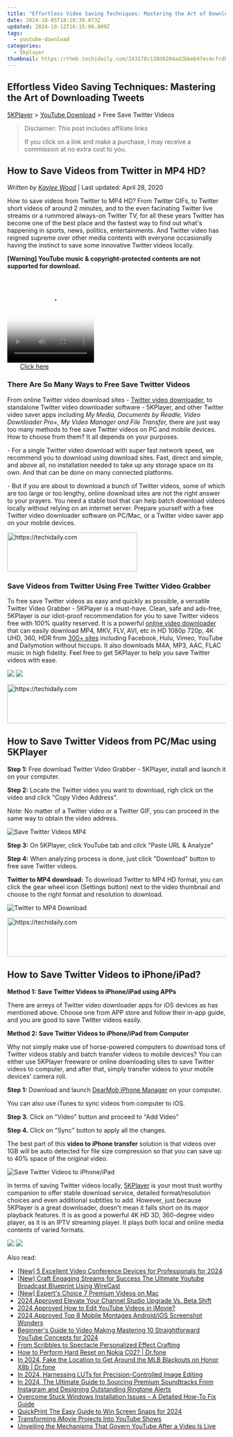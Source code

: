 ```yaml
---
title: "Effortless Video Saving Techniques: Mastering the Art of Downloading Tweets"
date: 2024-10-05T18:10:39.073Z
updated: 2024-10-12T16:15:06.809Z
tags:
  - youtube-download
categories:
  - 5kplayer
thumbnail: https://thmb.techidaily.com/243178c138d6204ad2bbeb47ec4cfcdba020958c11cab04cb22d5f5327eef01b.jpg
---
```


## Effortless Video Saving Techniques: Mastering the Art of Downloading Tweets

[5KPlayer](https://tools.techidaily.com/5kplayer/products/) \> [YouTube Download](https://tools.techidaily.com/5kplayer/youtube-download/) \> Free Save Twitter Videos

>  Disclaimer: This post includes affiliate links
>
>  If you click on a link and make a purchase, I may receive a commission at no extra cost to you.
>

## How to Save Videos from Twitter in MP4 HD?

 _Written by [Kaylee Wood](https://www.quora.com/profile/Amanda-Hu-21)_ | Last updated: April 28, 2020 

How to save videos from Twitter to MP4 HD? From Twitter GIFs, to Twitter short videos of around 2 minutes, and to the even facinating Twitter live streams or a rummored always-on Twitter TV, for all these years Twitter has become one of the best place and the fastest way to find out what's happening in sports, news, politics, entertainments. And Twitter video has reigned supreme over other media contents with everyone occasionally having the instinct to save some innovative Twitter videos locally. 

**\[Warning\] YouTube music & copyright-protected contents are not supported for download.**

<!-- affiliate ads begin -->
<span id="1743243">
					<video width="200" height="200" style="cursor:pointer"
           poster="//a.impactradius-go.com/display-clicktoplayimage/1743243.png"
           onclick="if(!this.playClicked){this.play();this.setAttribute('controls',true);this.playClicked=true;}">
	   <source src="//a.impactradius-go.com/display-ad/19272-1743243">
	   <img src="//a.impactradius-go.com/display-clicktoplayimage/1743243.png" style="border: none; height: 100%; width: 100%; object-fit: contain">
	</video>
	<div style="width:125px;text-align:center"><a href="javascript:window.open(decodeURIComponent('https%3A%2F%2Faligracehair.sjv.io%2Fc%2F5597632%2F1743243%2F19272'), '_blank');void(0);">Click here</a></div>
</span>
<img height="0" width="0" src="https://imp.pxf.io/i/5597632/1743243/19272" style="position:absolute;visibility:hidden;" border="0" />
<!-- affiliate ads end -->

### There Are So Many Ways to Free Save Twitter Videos

From online Twitter video download sites - [Twitter video downloader](http://twittervideodownloader.com/), to standalone Twitter video downloader software - 5KPlayer, and other Twitter video saver apps including _My Media, Documents by Readle, Video Downloader Pro+, My Video Manager and File Transfer,_ there are just way too many methods to free save Twitter videos on PC and mobile devices. How to choose from them? It all depends on your purposes.

 \- For a single Twitter video download with super fast network speed, we recommend you to download using download sites. Fast, direct and simple, and above all, no installation needed to take up any storage space on its own. And that can be done on many connected platforms.

\- But if you are about to download a bunch of Twitter videos, some of which are too large or too lengthy, online download sites are not the right answer to your prayers. You need a stable tool that can help batch download videos locally without relying on an internet server. Prepare yourself with a free Twitter video downloader software on PC/Mac, or a Twitter video saver app on your mobile devices. 

<!-- affiliate ads begin -->
<a href="https://aligracehair.sjv.io/c/5597632/1934288/19272" target="_top" id="1934288">
  <img src="//a.impactradius-go.com/display-ad/19272-1934288" border="0" alt="https://techidaily.com" width="300" height="90"/>
</a>
<img height="0" width="0" src="https://aligracehair.sjv.io/i/5597632/1934288/19272" style="position:absolute;visibility:hidden;" border="0" />
<!-- affiliate ads end -->

### Save Videos from Twitter Using Free Twitter Video Grabber

To free save Twitter videos as easy and quickly as possible, a versatile Twitter Video Grabber - 5KPlayer is a must-have. Clean, safe and ads-free, 5KPlayer is our idiot-proof recommendation for you to save Twitter videos free with 100% quality reserved. It is a powerful [online video downloader](https://tools.techidaily.com/5kplayer/youtube-download/) that can easily download MP4, MKV, FLV, AVI, etc in HD 1080p 720p, 4K UHD, 360, HDR from [300+ sites](https://tools.techidaily.com/5kplayer/youtube-download/) including Facebook, Hulu, Vimeo, YouTube and Dailymotion without hiccups. It also downloads M4A, MP3, AAC, FLAC music in high fidelity. Feel free to get 5KPlayer to help you save Twitter videos with ease.

[![](https://www.5kplayer.com/youtube-download/../button/freedownwhitewin.png)](https://tools.techidaily.com/5kplayer/products/) [![](https://www.5kplayer.com/youtube-download/../button/freedownbackmac.png)](https://tools.techidaily.com/5kplayer/products/) 

<!-- affiliate ads begin -->
<a href="https://appsumo.8odi.net/c/5597632/2130886/7443" target="_top" id="2130886">
  <img src="//a.impactradius-go.com/display-ad/7443-2130886" border="0" alt="https://techidaily.com" width="728" height="90"/>
</a>
<img height="0" width="0" src="https://appsumo.8odi.net/i/5597632/2130886/7443" style="position:absolute;visibility:hidden;" border="0" />
<!-- affiliate ads end -->

## How to Save Twitter Videos from PC/Mac using 5KPlayer

**Step 1:** Free download Twitter Video Grabber - 5KPlayer, install and launch it on your computer.

**Step 2:** Locate the Twitter video you want to download, righ click on the video and click "Copy Video Address".

Note: No matter of a Twitter video or a Twitter GIF, you can proceed in the same way to obtain the video address.

![Save Twitter Videos MP4](https://www.5kplayer.com/youtube-download/img/5kplayer-trl-032601.jpg) 

**Step 3:** On 5KPlayer, click YouTube tab and cilck "Paste URL & Analyze" 

**Step 4:** When analyzing process is done, just click "Download" button to free save Twitter videos.

**Twitter to MP4 download:**  To download Twitter to MP4 HD format, you can click the gear wheel icon (Settings button) next to the video thumbnail and choose to the right format and resolution to download. 

![Twitter to MP4 Download](https://www.5kplayer.com/youtube-download/img/save-twitter-video.jpg) 

<!-- affiliate ads begin -->
<a href="https://ephamedtechinc.pxf.io/c/5597632/2137216/26400" target="_top" id="2137216">
  <img src="//a.impactradius-go.com/display-ad/26400-2137216" border="0" alt="https://techidaily.com" width="728" height="90"/>
</a>
<img height="0" width="0" src="https://ephamedtechinc.pxf.io/i/5597632/2137216/26400" style="position:absolute;visibility:hidden;" border="0" />
<!-- affiliate ads end -->

## How to Save Twitter Videos to iPhone/iPad?

**Method 1: Save Twitter Videos to iPhone/iPad using APPs** 

There are arreys of Twitter video downloader apps for iOS devices as has mentioned above. Choose one from APP store and follow their in-app guide, and you are good to save Twitter videos easily. 

**Method 2: Save Twitter Videos to iPhone/iPad from Computer** 

Why not simply make use of horse-powered computers to download tons of Twitter videos stably and batch transfer videos to mobile devices? You can either use 5KPlayer freeware or online downloading sites to save Twitter videos to computer, and after that, simply transfer videos to your mobile devices' camera roll. 

**Step 1:** Download and launch [DearMob iPhone Manager](https://tools.techidaily.com/5kplayer/iphone-manager/) on your computer. 

You can also use iTunes to sync videos from computer to iOS. 

**Step 3.** Click on "Video" button and proceed to "Add Video" 

**Step 4.** Click on "Sync" button to apply all the changes.

The best part of this **video to iPhone transfer** solution is that videos over 1GB will be auto detected for file size compression so that you can save up to 40% space of the original video. 

![Save Twitter Videos to iPhone/iPad](https://www.5kplayer.com/youtube-download/../iphone-manager/images/index-image/vid-en.png)

In terms of saving Twitter videos locally, [5KPlayer](https://tools.techidaily.com/5kplayer/products/) is your most trust worthy companion to offer stable download service, detailed format/resolution choices and even additional subtitles to add. However, just because 5KPlayer is a great downloader, doesn't mean it falls short on its major playback features. It is as good a powerful 4K HD 3D, 360-degree video player, as it is an IPTV streaming player. It plays both local and online media contents of varied formats. 

[![](https://www.5kplayer.com/youtube-download/../button/freedownwhitewin.png)](https://tools.techidaily.com/5kplayer/products/) [![](https://www.5kplayer.com/youtube-download/../button/freedownbackmac.png)](https://tools.techidaily.com/5kplayer/products/)

<ins class="adsbygoogle"
     style="display:block"
     data-ad-format="autorelaxed"
     data-ad-client="ca-pub-7571918770474297"
     data-ad-slot="1223367746"></ins>

<ins class="adsbygoogle"
     style="display:block"
     data-ad-client="ca-pub-7571918770474297"
     data-ad-slot="8358498916"
     data-ad-format="auto"
     data-full-width-responsive="true"></ins>

<span class="atpl-alsoreadstyle">Also read:</span>
<div><ul>
<li><a href="https://video-screen-grab.techidaily.com/new-5-excellent-video-conference-devices-for-professionals-for-2024/"><u>[New] 5 Excellent Video Conference Devices for Professionals for 2024</u></a></li>
<li><a href="https://youtube-video-recordings.techidaily.com/new-craft-engaging-streams-for-success-the-ultimate-youtube-broadcast-blueprint-using-wirecast/"><u>[New] Craft Engaging Streams for Success The Ultimate Youtube Broadcast Blueprint Using WireCast</u></a></li>
<li><a href="https://some-techniques.techidaily.com/new-experts-choice-7-premium-videos-on-mac/"><u>[New] Expert's Choice 7 Premium Videos on Mac</u></a></li>
<li><a href="https://youtube-video-recordings.techidaily.com/2024-approved-elevate-your-channel-studio-upgrade-vs-beta-shift/"><u>2024 Approved Elevate Your Channel Studio Upgrade Vs. Beta Shift</u></a></li>
<li><a href="https://youtube-video-recordings.techidaily.com/2024-approved-how-to-edit-youtube-videos-in-imovie/"><u>2024 Approved How to Edit YouTube Videos in iMovie?</u></a></li>
<li><a href="https://some-skills.techidaily.com/2024-approved-top-8-mobile-montages-androidios-screenshot-wonders/"><u>2024 Approved Top 8 Mobile Montages Android/iOS Screenshot Wonders</u></a></li>
<li><a href="https://youtube-video-recordings.techidaily.com/beginners-guide-to-video-making-mastering-10-straightforward-youtube-concepts-for-2024/"><u>Beginner's Guide to Video Making Mastering 10 Straightforward YouTube Concepts for 2024</u></a></li>
<li><a href="https://youtube-video-recordings.techidaily.com/from-scribbles-to-spectacle-personalized-effect-crafting/"><u>From Scribbles to Spectacle Personalized Effect Crafting</u></a></li>
<li><a href="https://techidaily.com/how-to-perform-hard-reset-on-nokia-c02-drfone-by-drfone-reset-android-reset-android/"><u>How to Perform Hard Reset on Nokia C02? | Dr.fone</u></a></li>
<li><a href="https://review-topics.techidaily.com/in-2024-fake-the-location-to-get-around-the-mlb-blackouts-on-honor-x8b-drfone-by-drfone-virtual-android/"><u>In 2024, Fake the Location to Get Around the MLB Blackouts on Honor X8b | Dr.fone</u></a></li>
<li><a href="https://some-knowledge.techidaily.com/in-2024-harnessing-luts-for-precision-controlled-image-editing/"><u>In 2024, Harnessing LUTs for Precision-Controlled Image Editing</u></a></li>
<li><a href="https://fox-helps.techidaily.com/in-2024-the-ultimate-guide-to-sourcing-premium-soundtracks-from-instagram-and-designing-outstanding-ringtone-alerts/"><u>In 2024, The Ultimate Guide to Sourcing Premium Soundtracks From Instagram and Designing Outstanding Ringtone Alerts</u></a></li>
<li><a href="https://common-error.techidaily.com/overcome-stuck-windows-installation-issues-a-detailed-how-to-fix-guide/"><u>Overcome Stuck Windows Installation Issues – A Detailed How-To Fix Guide</u></a></li>
<li><a href="https://visual-screen-recording.techidaily.com/quickprint-the-easy-guide-to-win-screen-snaps-for-2024/"><u>QuickPrint The Easy Guide to Win Screen Snaps for 2024</u></a></li>
<li><a href="https://youtube-video-recordings.techidaily.com/transforming-imovie-projects-into-youtube-shows/"><u>Transforming iMovie Projects Into YouTube Shows</u></a></li>
<li><a href="https://youtube-video-recordings.techidaily.com/unveiling-the-mechanisms-that-govern-youtube-after-a-video-is-live/"><u>Unveiling the Mechanisms That Govern YouTube After a Video Is Live</u></a></li>
</ul></div>

